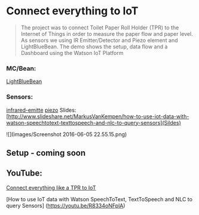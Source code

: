 # Connect everything to IoT 

> The project was to connect Toilet Paper Roll Holder (TPR) to the Internet of Things in order to measure the paper flow and paper level. As sensors we using IR Emitter/Detector and Piezo element and LightBlueBean. The demo shows the setup, data flow and a Dashboard using the Watson IoT Platform


### MC/Bean:
[LightBlueBean](https://punchthrough.com/bean)
### Sensors:
[infrared-emitte](https://www.creatroninc.com/product/940nm-infrared-emitter-transistor-pair-lte-5208-ltr-3208/)
[piezo](https://www.creatroninc.com/product/piezo-element-20mm/?search_query=piezo&results=13)
Slides:
[http://www.slideshare.net/MarkusVanKempen/how-to-use-iot-data-with-watson-speechtotext-texttospeech-and-nlc-to-query-sensors](Sildes)

![](images/Screenshot 2016-06-05 22.55.15.png)

## Setup - coming soon

## YouTube:
[Connect everything like a TPR to IoT](https://www.youtube.com/watch?v=2g79bANPTd0)

[How to use IoT data with  Watson SpeechToText, TextToSpeech and NLC to query Sensors]
(https://youtu.be/R8334oNFplA)


